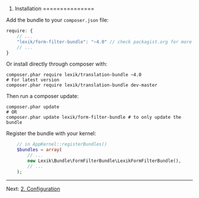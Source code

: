 
1. Installation
===============

Add the bundle to your `composer.json` file:

```javascript
require: {
    // ...
    "lexik/form-filter-bundle": "~4.0" // check packagist.org for more tags
    // ...
}
```

Or install directly through composer with:

```
composer.phar require lexik/translation-bundle ~4.0
# For latest version
composer.phar require lexik/translation-bundle dev-master
```

Then run a composer update:

```shell
composer.phar update
# OR
composer.phar update lexik/form-filter-bundle # to only update the bundle
```

Register the bundle with your kernel:

```php
    // in AppKernel::registerBundles()
    $bundles = array(
        // ...
        new Lexik\Bundle\FormFilterBundle\LexikFormFilterBundle(),
        // ...
    );
```

***

Next: [2. Configuration](configuration.md)
